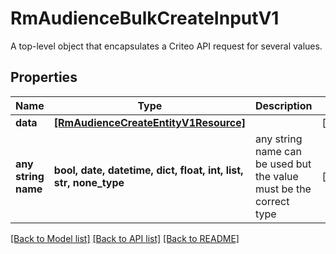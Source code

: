# RmAudienceBulkCreateInputV1

A top-level object that encapsulates a Criteo API request for several values.

## Properties
Name | Type | Description | Notes
------------ | ------------- | ------------- | -------------
**data** | [**[RmAudienceCreateEntityV1Resource]**](RmAudienceCreateEntityV1Resource.md) |  | [optional] 
**any string name** | **bool, date, datetime, dict, float, int, list, str, none_type** | any string name can be used but the value must be the correct type | [optional]

[[Back to Model list]](../README.md#documentation-for-models) [[Back to API list]](../README.md#documentation-for-api-endpoints) [[Back to README]](../README.md)



